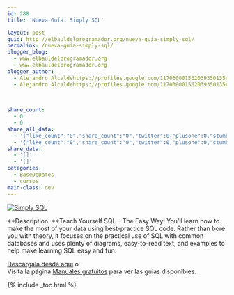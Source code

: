 ```yaml
---
id: 288
title: 'Nueva Guía: Simply SQL'

layout: post
guid: http://elbauldelprogramador.org/nueva-guia-simply-sql/
permalink: /nueva-guia-simply-sql/
blogger_blog:
  - www.elbauldelprogramador.org
  - www.elbauldelprogramador.org
blogger_author:
  - Alejandro Alcaldehttps://profiles.google.com/117030001562039350135noreply@blogger.com
  - Alejandro Alcaldehttps://profiles.google.com/117030001562039350135noreply@blogger.com

  
  
share_count:
  - 0
  - 0
share_all_data:
  - '{"like_count":"0","share_count":"0","twitter":0,"plusone":0,"stumble":0,"pinit":0,"count":0,"time":1333551797}'
  - '{"like_count":"0","share_count":"0","twitter":0,"plusone":0,"stumble":0,"pinit":0,"count":0,"time":1333551797}'
share_data:
  - '[]'
  - '[]'
categories:
  - BaseDeDatos
  - cursos
main-class: dev
---
```

[![Simply SQL][1]][2]  


**Description: **Teach Yourself SQL &#8211; The Easy Way! You&#8217;ll learn how to make the most of your data using best-practice SQL code. Rather than bore you with theory, it focuses on the practical use of SQL with common databases and uses plenty of diagrams, easy-to-read text, and examples to help make learning SQL easy and fun.

[Descárgala desde aqui][2] o  
Visita la página [Manuales gratuitos][3] para ver las guías disponibles.



 [1]: https://lh5.googleusercontent.com/-ZfWCIW0WLzc/TsbiIHxeMpI/AAAAAAAAByg/wbKLITU4u5c/s150/w_sitb13c.gif "Simply SQL"
 [2]: http://elbauldelprogramador.tradepub.com/c/pubRD.mpl?sr=oc&_t=oc:&pc=w_sitb13/prgm.cgi
 [3]: http://bashyc.blogspot.com/p/guias-gratuitas.html

{% include _toc.html %}
